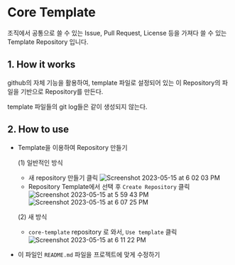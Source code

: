 # Core Template

조직에서 공통으로 쓸 수 있는 Issue, Pull Request, License 등을 가져다 쓸 수 있는 Template Repository 입니다.

## 1. How it works

github의 자체 기능을 활용하여, template 파일로 설정되어 있는 이 Repository의 파일을 기반으로 Repository를 만든다.

template 파일들의 git log들은 같이 생성되지 않는다.

## 2. How to use

- Template을 이용하여 Repository 만들기

  (1) 일반적인 방식

  - 새 repository 만들기 클릭
  ![Screenshot 2023-05-15 at 6 02 03 PM](https://github.com/PLAIF-dev/core-template/assets/52237605/99e1d8ac-2602-4742-b871-bfecf5ff8023)
  - Repository Template에서 선택 후 `Create Repository` 클릭
  ![Screenshot 2023-05-15 at 5 59 43 PM](https://github.com/PLAIF-dev/core-template/assets/52237605/78585f26-ac87-4016-8c63-4042717fe026)
  ![Screenshot 2023-05-15 at 6 07 25 PM](https://github.com/PLAIF-dev/core-template/assets/52237605/99502949-60bf-4953-82e9-9c9737202f82)

  (2) 새 방식

  - `core-template` repository 로 와서, `Use template` 클릭
  ![Screenshot 2023-05-15 at 6 11 22 PM](https://github.com/PLAIF-dev/core-template/assets/52237605/9d849c3e-d95a-4113-b76a-cac9cef83bf9)

- 이 파일인 `README.md` 파일을 프로젝트에 맞게 수정하기
